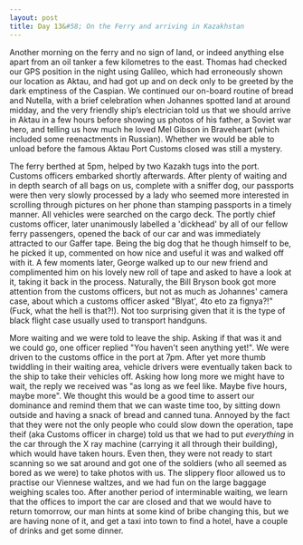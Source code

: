 ```yaml
---
layout: post
title: Day 13&#58; On the Ferry and arriving in Kazakhstan
---
```


Another morning on the ferry and no sign of land, or indeed anything else apart from an oil tanker a few kilometres to the east. Thomas had checked our GPS position in the night using Galileo, which had erroneously shown our location as Aktau, and had got up and on deck only to be greeted by the dark emptiness of the Caspian. We continued our on-board routine of bread and Nutella, with a brief celebration when Johannes spotted land at around midday, and the very friendly ship’s electrician told us that we should arrive in Aktau in a few hours before showing us photos of his father, a Soviet war hero, and telling us how much he loved Mel Gibson in Braveheart (which included some reenactments in Russian). Whether we would be able to unload before the famous Aktau Port Customs closed was still a mystery.

The ferry berthed at 5pm, helped by two Kazakh tugs into the port. Customs officers embarked shortly afterwards. After plenty of waiting and in depth search of all bags on us, complete with a sniffer dog, our passports were then very slowly processed by a lady who seemed more interested in scrolling through pictures on her phone than stamping passports in a timely manner. All vehicles were searched on the cargo deck. The portly chief customs officer, later unanimously labelled a 'dickhead' by all of our fellow ferry passengers, opened the back of our car and was immediately attracted to our Gaffer tape. Being the big dog that he though himself to be, he picked it up, commented on how nice and useful it was and walked off with it. A few moments later, George walked up to our new friend and complimented him on his lovely new roll of tape and asked to have a look at it, taking it back in the process. Naturally, the Bill Bryson book got more attention from the customs officers, but not as much as Johannes' camera case, about which a customs officer asked "Blyat', 4to eto za fignya?!" (Fuck, what the hell is that?!). Not too surprising given that it is the type of black flight case usually used to transport handguns.

More waiting and we were told to leave the ship. Asking if that was it and we could go, one officer replied "You haven't seen anything yet!". We were driven to the customs office in the port at 7pm. After yet more thumb twiddling in their waiting area, vehicle drivers were eventually taken back to the ship to take their vehicles off. Asking how long more we might have to wait, the reply we received was "as long as we feel like. Maybe five hours, maybe more". We thought this would be a good time to assert our dominance and remind them that we can waste time too, by sitting down outside and having a snack of bread and canned tuna. Annoyed by the fact that they were not the only people who could slow down the operation, tape theif (aka Customs officer in charge) told us that we had to put _everything_ in the car through the X ray machine (carrying it all through their building), which would have taken hours. Even then, they were not ready to start scanning so we sat around and got one of the soldiers (who all seemed as bored as we were) to take photos with us. The slippery floor allowed us to practise our Viennese waltzes, and we had fun on the large baggage weighing scales too. After another period of interminable waiting, we learn that the offices to import the car are closed and that we would have to return tomorrow, our man hints at some kind of bribe changing this, but we are having none of it, and get a taxi into town to find a hotel, have a couple of drinks and get some dinner.